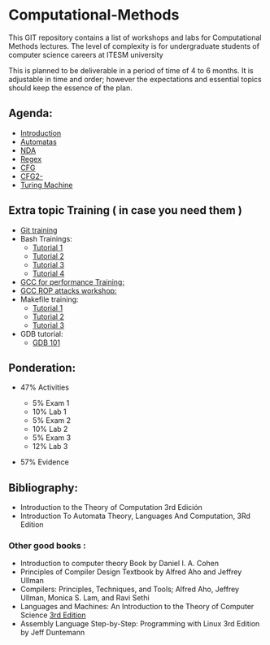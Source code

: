 # Computational-Methods



This GIT repository contains a list of workshops and labs for Computational Methods lectures.
The level of complexity is for undergraduate students of computer
science careers at ITESM university

This is planned to be deliverable in a period of time of 4 to 6 months. It is
adjustable in time and order; however the expectations and essential topics should
keep the essence of the plan.

## Agenda:

* [Introduction](https://drive.google.com/file/d/1kDH3y-FKhiVncsrYUxzL6bLVbrkT7aVr/view?usp=share_link)
* [Automatas](https://docs.google.com/presentation/d/1vOyRxuhJGbhoa0HnPSMiPa6VI7DVR_JW/edit?usp=share_link&ouid=102798387258237811400&rtpof=true&sd=true)
* [NDA](https://docs.google.com/presentation/d/1ay4gJel2kGRwczhMOeeQYzesXl8EM-vq/edit?usp=drive_link&ouid=102798387258237811400&rtpof=true&sd=true)
* [Regex](https://docs.google.com/presentation/d/1ctx72YaiwVRbaQSRjFATiOSJbWFj77lA/edit?usp=drive_link&ouid=102798387258237811400&rtpof=true&sd=true)
* [CFG](https://docs.google.com/presentation/d/1P_GRO3dX3gWLKvNR0UHtO7dT0z5v75Nr/edit?usp=drive_link&ouid=102798387258237811400&rtpof=true&sd=true)
* [CFG2-](https://docs.google.com/presentation/d/1P_GRO3dX3gWLKvNR0UHtO7dT0z5v75Nr/edit?usp=drive_link&ouid=102798387258237811400&rtpof=true&sd=true)
* [Turing Machine](https://docs.google.com/presentation/d/1Rva-oF47FqNG-ixkehliUgjocAGE8Zc7/edit?usp=drive_link&ouid=102798387258237811400&rtpof=true&sd=true)


## Extra topic Training ( in case you need them )
  * [Git training](https://drive.google.com/file/d/0B7iKrGdVkDhINERiQnppOU5IVVk/view?usp=sharing)
  * Bash Trainings:
    * [Tutorial 1](https://drive.google.com/file/d/0B7iKrGdVkDhILU9QRWllWmNKM2M/view?usp=sharing)
    * [Tutorial 2](https://drive.google.com/file/d/0B7iKrGdVkDhIWGVhVzhtTlZjWGc/view?usp=sharing)
    * [Tutorial 3](https://drive.google.com/file/d/0B7iKrGdVkDhIRkVPSlNPdkdSS2c/view?usp=sharing)
    * [Tutorial 4](https://drive.google.com/file/d/0B7iKrGdVkDhIbkdKYWI1R19oMzQ/view?usp=sharing)
  * [GCC for performance Training:](https://drive.google.com/open?id=0B7iKrGdVkDhIUzZTVTduczJrQTg)
  * [GCC ROP attacks workshop:](https://github.com/VictorRodriguez/operating-systems-lecture/tree/master/labs/gcc/security)
  * Makefile training:
    * [Tutorial 1](https://www.tutorialspoint.com/makefile/index.html)
    * [Tutorial 2](https://www.coursera.org/lecture/introduction-embedded-systems/6-make-18etg)
    * [Tutorial 3](https://github.com/lifeissweetgood/makefile-tutorial)
  * GDB tutorial:
    * [GDB 101](https://docs.google.com/presentation/d/1aaExMhw1xqWeX8uiUNKiuDD1ZWlIcm5v3wWCn1rlc-w/edit?usp=sharing)

## Ponderation:

 * 47% Activities
   * 5%     Exam 1
   * 10%    Lab 1
   * 5%     Exam 2
   * 10%    Lab 2
   * 5%     Exam 3
   * 12%    Lab 3
   
 * 57%  Evidence
  

## Bibliography:

* Introduction to the Theory of Computation 3rd Edición 
* Introduction To Automata Theory, Languages And Computation, 3Rd Edition


### Other good books :

* Introduction to computer theory Book by Daniel I. A. Cohen
* Principles of Compiler Design Textbook by Alfred Aho and Jeffrey Ullman
* Compilers: Principles, Techniques, and Tools; Alfred Aho, Jeffrey Ullman, Monica S. Lam, and Ravi Sethi
* Languages and Machines: An Introduction to the Theory of Computer Science [3rd Edition](https://www.amazon.com/Languages-Machines-Introduction-Computer-Science/dp/0321322215)
* Assembly Language Step-by-Step: Programming with Linux 3rd Edition by Jeff Duntemann

